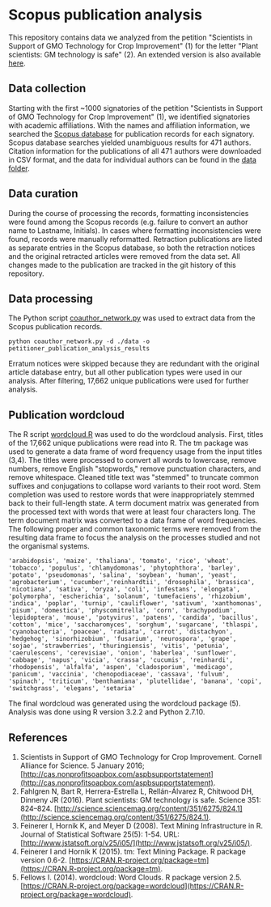 # Scopus publication analysis
This repository contains data we analyzed from the petition "Scientists in Support of GMO Technology for Crop Improvement" (1) for the letter "Plant scientists: GM technology is safe" (2). An extended version is also available [here](https://github.com/nfahlgren/plant_scientists_support_gmo/blob/master/submitted_article.md).

## Data collection
Starting with the first ~1000 signatories of the petition "Scientists in Support of GMO Technology for Crop Improvement" (1), we identified signatories with academic affiliations. With the names and affiliation information, we searched the [Scopus database](http://www.scopus.com/) for publication records for each signatory. Scopus database searches yielded unambiguous results for 471 authors. Citation information for the publications of all 471 authors were downloaded in CSV format, and the data for individual authors can be found in the [data folder](https://github.com/nfahlgren/scopus_publications_analysis/tree/master/data).

## Data curation
During the course of processing the records, formatting inconsistencies were found among the Scopus records (e.g. failure to convert an author name to Lastname, Initials). In cases where formatting inconsistencies were found, records were manually reformatted. Retraction publications are listed as separate entries in the Scopus database, so both the retraction notices and the original retracted articles were removed from the data set. All changes made to the publication are tracked in the git history of this repository.

## Data processing
The Python script [coauthor_network.py](https://github.com/nfahlgren/scopus_publications_analysis/blob/master/coauthor_network.py) was used to extract data from the Scopus publication records. 

```
python coauthor_network.py -d ./data -o petitioner_publication_analysis_results
```

Erratum notices were skipped because they are redundant with the original article database entry, but all other publication types were used in our analysis. After filtering, 17,662 unique publications were used for further analysis.

## Publication wordcloud
The R script [wordcloud.R](https://github.com/nfahlgren/scopus_publications_analysis/blob/master/wordcloud.R) was used to do the wordcloud analysis. First, titles of the 17,662 unique publications were read into R. The tm package was used to generate a data frame of word frequency usage from the input titles (3,4). The titles were processed to convert all words to lowercase, remove numbers, remove English "stopwords," remove punctuation characters, and remove whitespace. Cleaned title text was "stemmed" to truncate common suffixes and conjugations to collapse word variants to their root word. Stem completion was used to restore words that were inappropriately stemmed back to their full-length state. A term document matrix was generated from the processed text with words that were at least four characters long. The term document matrix was converted to a data frame of word frequencies. The following proper and common taxonomic terms were removed from the resulting data frame to focus the analysis on the processes studied and not the organismal systems.

```
'arabidopsis', 'maize', 'thaliana', 'tomato', 'rice', 'wheat', 
'tobacco', 'populus', 'chlamydomonas', 'phytophthora', 'barley',
'potato', 'pseudomonas', 'salina', 'soybean', 'human', 'yeast',
'agrobacterium', 'cucumber','reinhardtii', 'drosophila', 'brassica',
'nicotiana', 'sativa', 'oryza', 'coli', 'infestans', 'elongata',
'polymorpha', 'escherichia', 'solanum', 'tumefaciens', 'rhizobium',
'indica', 'poplar', 'turnip', 'cauliflower', 'sativum', 'xanthomonas',
'pisum', 'domestica', 'physcomitrella', 'corn', 'brachypodium',
'lepidoptera', 'mouse', 'potyvirus', 'patens', 'candida', 'bacillus',
'cotton', 'mice', 'saccharomyces', 'sorghum', 'sugarcane', 'thlaspi',
'cyanobacteria', 'poaceae', 'radiata', 'carrot', 'distachyon',
'hedgehog', 'sinorhizobium', 'fusarium', 'neurospora', 'grape',
'sojae', 'strawberries', 'thuringiensis', 'vitis', 'petunia',
'caerulescens', 'cerevisiae', 'onion', 'haberlea', 'sunflower',
'cabbage', 'napus', 'vicia', 'crassa', 'cucumis', 'reinhardi',
'rhodopensis', 'alfalfa', 'aspen', 'cladosporium', 'medicago',
'panicum', 'vaccinia', 'chenopodiaceae', 'cassava', 'fulvum',
'spinach', 'triticum', 'benthamiana', 'plutellidae', 'banana', 'copi',
'switchgrass', 'elegans', 'setaria'
```

The final wordcloud was generated using the wordcloud package (5). Analysis was done using R version 3.2.2 and Python 2.7.10.

## References
1. Scientists in Support of GMO Technology for Crop Improvement. Cornell Alliance for Science. 5 January 2016; [http://cas.nonprofitsoapbox.com/aspbsupportstatement](http://cas.nonprofitsoapbox.com/aspbsupportstatement).
2. Fahlgren N, Bart R, Herrera-Estrella L, Rellán-Álvarez R, Chitwood DH, Dinneny JR (2016). Plant scientists: GM technology is safe. Science 351: 824–824. [http://science.sciencemag.org/content/351/6275/824.1](http://science.sciencemag.org/content/351/6275/824.1).
3. Feinerer I, Hornik K, and Meyer D (2008). Text Mining Infrastructure in R. Journal of Statistical Software 25(5): 1-54. URL: [http://www.jstatsoft.org/v25/i05/](http://www.jstatsoft.org/v25/i05/). 
4. Feinerer I and Hornik K (2015). tm: Text Mining Package. R package version 0.6-2. [https://CRAN.R-project.org/package=tm](https://CRAN.R-project.org/package=tm).
5. Fellows I. (2014). wordcloud: Word Clouds. R package version 2.5. [https://CRAN.R-project.org/package=wordcloud](https://CRAN.R-project.org/package=wordcloud).


  


